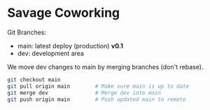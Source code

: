 # Savage Coworking

Git Branches:
- main: latest deploy (production) **v0.1**
- dev: development area

We move dev changes to main by merging branches (don't rebase).  
```bash
git checkout main
git pull origin main        # Make sure main is up to date
git merge dev               # Merge dev into main
git push origin main        # Push updated main to remote 
``` 